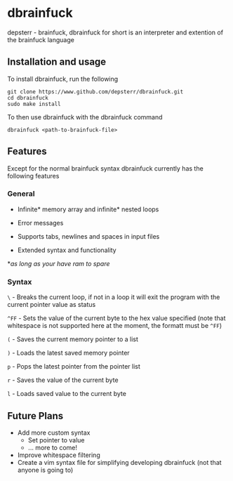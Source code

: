 # dbrainfuck
depsterr - brainfuck, dbrainfuck for short is an interpreter and extention of the brainfuck language

## Installation and usage

To install dbrainfuck, run the following
```shell
git clone https://www.github.com/depsterr/dbrainfuck.git
cd dbrainfuck
sudo make install
```

To then use dbrainfuck with the dbrainfuck command
```shell
dbrainfuck <path-to-brainfuck-file>
```

## Features

Except for the normal brainfuck syntax dbrainfuck currently has the following features

### General

* Infinite\* memory array and infinite\* nested loops

* Error messages

* Supports tabs, newlines and spaces in input files

* Extended syntax and functionality

\**as long as your have ram to spare*

### Syntax

`\` - Breaks the current loop, if not in a loop it will exit the program with the current pointer value as status

`^FF` - Sets the value of the current byte to the hex value specified (note that whitespace is not supported here at the moment, the formatt must be `^FF`)

`(` - Saves the current memory pointer to a list

`)` - Loads the latest saved memory pointer

`p` - Pops the latest pointer from the pointer list

`r` - Saves the value of the current byte

`l` - Loads saved value to the current byte

## Future Plans

* Add more custom syntax
  * Set pointer to value
  * ... more to come!
* Improve whitespace filtering
* Create a vim syntax file for simplifying developing dbrainfuck (not that anyone is going to)
